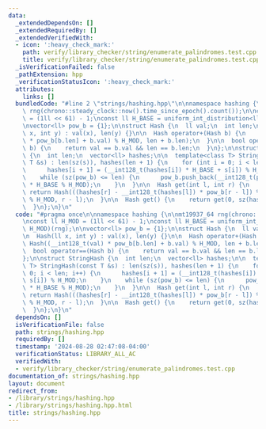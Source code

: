 ```yaml
---
data:
  _extendedDependsOn: []
  _extendedRequiredBy: []
  _extendedVerifiedWith:
  - icon: ':heavy_check_mark:'
    path: verify/library_checker/string/enumerate_palindromes.test.cpp
    title: verify/library_checker/string/enumerate_palindromes.test.cpp
  _isVerificationFailed: false
  _pathExtension: hpp
  _verificationStatusIcon: ':heavy_check_mark:'
  attributes:
    links: []
  bundledCode: "#line 2 \"strings/hashing.hpp\"\n\nnamespace hashing {\n\nmt19937_64\
    \ rng(chrono::steady_clock::now().time_since_epoch().count());\n\nconst ll H_MOD\
    \ = (1ll << 61) - 1;\nconst ll H_BASE = uniform_int_distribution<ll>(0, H_MOD)(rng);\n\
    \nvector<ll> pow_b = {1};\n\nstruct Hash {\n  ll val;\n  int len;\n\n  Hash(ll\
    \ x, int y) : val(x), len(y) {}\n\n  Hash operator+(Hash b) {\n    return Hash((__int128_t(val)\
    \ * pow_b[b.len] + b.val) % H_MOD, len + b.len);\n  }\n\n  bool operator==(Hash\
    \ b) {\n    return val == b.val && len == b.len;\n  }\n};\n\nstruct StringHash\
    \ {\n  int len;\n  vector<ll> hashes;\n\n  template<class T> StringHash(const\
    \ T &s) : len(sz(s)), hashes(len + 1) {\n    for (int i = 0; i < len; i++) {\n\
    \      hashes[i + 1] = (__int128_t(hashes[i]) * H_BASE + s[i]) % H_MOD;\n    }\n\
    \    while (sz(pow_b) <= len) {\n      pow_b.push_back(__int128_t(pow_b.back())\
    \ * H_BASE % H_MOD);\n    }\n  }\n\n  Hash get(int l, int r) {\n    r++;\n   \
    \ return Hash(((hashes[r] - __int128_t(hashes[l]) * pow_b[r - l]) % H_MOD + H_MOD)\
    \ % H_MOD, r - l);\n  }\n\n  Hash get() {\n    return get(0, sz(hashes) - 1);\n\
    \  }\n};\n}\n"
  code: "#pragma once\n\nnamespace hashing {\n\nmt19937_64 rng(chrono::steady_clock::now().time_since_epoch().count());\n\
    \nconst ll H_MOD = (1ll << 61) - 1;\nconst ll H_BASE = uniform_int_distribution<ll>(0,\
    \ H_MOD)(rng);\n\nvector<ll> pow_b = {1};\n\nstruct Hash {\n  ll val;\n  int len;\n\
    \n  Hash(ll x, int y) : val(x), len(y) {}\n\n  Hash operator+(Hash b) {\n    return\
    \ Hash((__int128_t(val) * pow_b[b.len] + b.val) % H_MOD, len + b.len);\n  }\n\n\
    \  bool operator==(Hash b) {\n    return val == b.val && len == b.len;\n  }\n\
    };\n\nstruct StringHash {\n  int len;\n  vector<ll> hashes;\n\n  template<class\
    \ T> StringHash(const T &s) : len(sz(s)), hashes(len + 1) {\n    for (int i =\
    \ 0; i < len; i++) {\n      hashes[i + 1] = (__int128_t(hashes[i]) * H_BASE +\
    \ s[i]) % H_MOD;\n    }\n    while (sz(pow_b) <= len) {\n      pow_b.push_back(__int128_t(pow_b.back())\
    \ * H_BASE % H_MOD);\n    }\n  }\n\n  Hash get(int l, int r) {\n    r++;\n   \
    \ return Hash(((hashes[r] - __int128_t(hashes[l]) * pow_b[r - l]) % H_MOD + H_MOD)\
    \ % H_MOD, r - l);\n  }\n\n  Hash get() {\n    return get(0, sz(hashes) - 1);\n\
    \  }\n};\n}\n"
  dependsOn: []
  isVerificationFile: false
  path: strings/hashing.hpp
  requiredBy: []
  timestamp: '2024-08-28 02:47:08-04:00'
  verificationStatus: LIBRARY_ALL_AC
  verifiedWith:
  - verify/library_checker/string/enumerate_palindromes.test.cpp
documentation_of: strings/hashing.hpp
layout: document
redirect_from:
- /library/strings/hashing.hpp
- /library/strings/hashing.hpp.html
title: strings/hashing.hpp
---
```

